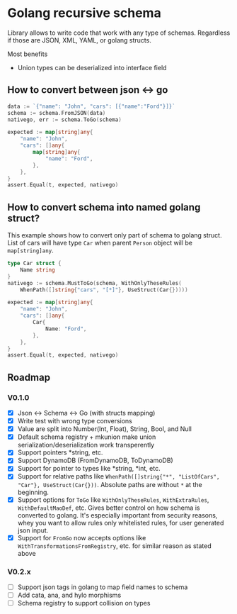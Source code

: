 # Golang recursive schema
Library allows to write code that work with any type of schemas.
Regardless if those are JSON, XML, YAML, or golang structs.

Most benefits
- Union types can be deserialized into interface field

## How to convert between json <-> go
```go
data := `{"name": "John", "cars": [{"name":"Ford"}]}`
schema := schema.FromJSON(data)
nativego, err := schema.ToGo(schema)

expected := map[string]any{
    "name": "John",
    "cars": []any{
        map[string]any{
            "name": "Ford",
        },
    },
}
assert.Equal(t, expected, nativego)
```

## How to convert schema into named golang struct?
This example shows how to convert only part of schema to golang struct.
List of cars will have type `Car` when parent `Person` object will be `map[string]any`.
```go
type Car struct {
    Name string
}
nativego := schema.MustToGo(schema, WithOnlyTheseRules(
	WhenPath([]string{"cars", "[*]"}, UseStruct(Car{}))))

expected := map[string]any{
    "name": "John",
    "cars": []any{
        Car{
            Name: "Ford",
        },
    },
}
assert.Equal(t, expected, nativego)
```

## Roadmap
### V0.1.0
- [x] Json <-> Schema <-> Go (with structs mapping)
- [x] Write test with wrong type conversions
- [x] Value are split into Number(Int, Float), String, Bool, and Null
- [x] Default schema registry + mkunion make union serialization/deserialization work transperently
- [x] Support pointers *string, etc.
- [x] Support DynamoDB (FromDynamoDB, ToDynamoDB)
- [x] Support for pointer to types like *string, *int, etc.
- [x] Support for relative paths like `WhenPath([]string{"*", "ListOfCars", "Car"}, UseStruct(Car{}))`. 
      Absolute paths are without `*` at the beginning.
- [x] Support options for `ToGo` like `WithOnlyTheseRules`, `WithExtraRules`, `WithDefaultMaoDef`, etc. 
      Gives better control on how schema is converted to golang.
      It's especially important from security reasons, whey you want to allow rules only whitelisted rules, for user generated json input.
- [x] Support for `FromGo` now accepts options like `WithTransformationsFromRegistry`, etc. for similar reason as stated above

### V0.2.x
- [ ] Support json tags in golang to map field names to schema
- [ ] Add cata, ana, and hylo morphisms
- [ ] Schema registry to support collision on types
